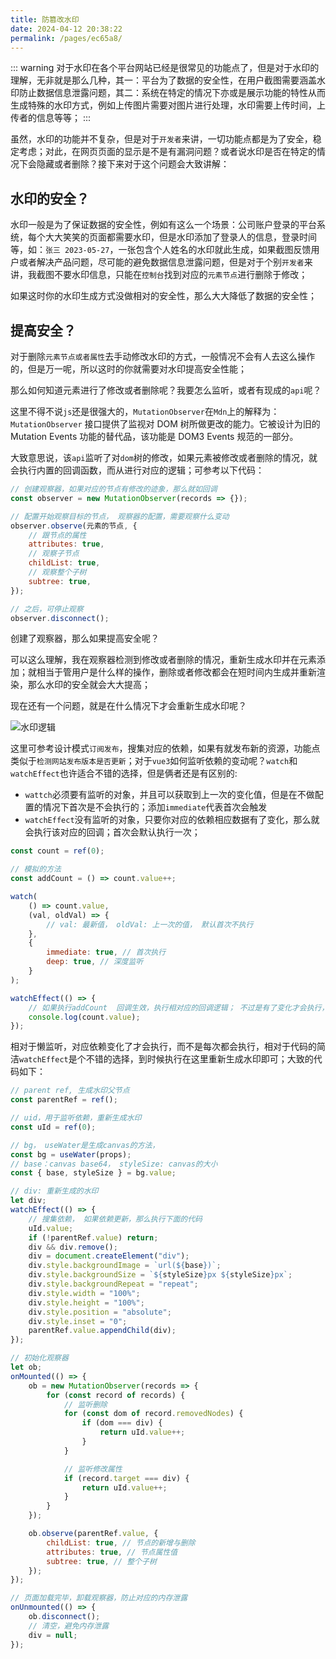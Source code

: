 ```yaml
---
title: 防篡改水印
date: 2024-04-12 20:38:22
permalink: /pages/ec65a8/
---
```


<Badge text="项目Demo" type="error" vertical="middle"/>

::: warning
对于水印在各个平台网站已经是很常见的功能点了，但是对于水印的理解，无非就是那么几种，其一：平台为了数据的安全性，在用户截图需要涵盖水印防止数据信息泄露问题，其二：系统在特定的情况下亦或是展示功能的特性从而生成特殊的水印方式，例如上传图片需要对图片进行处理，水印需要上传时间，上传者的信息等等；
:::

虽然，水印的功能并不复杂，但是对于`开发者`来讲，一切功能点都是为了安全，稳定考虑；对此，在网页页面的显示是不是有漏洞问题？或者说水印是否在特定的情况下会隐藏或者删除？接下来对于这个问题会大致讲解：

## 水印的安全？

水印一般是为了保证数据的安全性，例如有这么一个场景：公司账户登录的平台系统，每个大大笑笑的页面都需要水印，但是水印添加了登录人的信息，登录时间等，如：`张三 2023-05-27`，一张包含个人姓名的水印就此生成，如果截图反馈用户或者解决产品问题，尽可能的避免数据信息泄露问题，但是对于个别`开发者`来讲，我截图不要水印信息，只能在`控制台`找到对应的`元素节点`进行删除于修改；

如果这时你的水印生成方式没做相对的安全性，那么大大降低了数据的安全性；

## 提高安全？

对于删除`元素节点或者属性`去手动修改水印的方式，一般情况不会有人去这么操作的，但是万一呢，所以这时的你就需要对水印提高安全性能；

那么如何知道元素进行了修改或者删除呢？我要怎么监听，或者有现成的`api`呢？

这里不得不说`js`还是很强大的，`MutationObserver`在`Mdn`上的解释为：`MutationObserver` 接口提供了监视对 DOM 树所做更改的能力。它被设计为旧的 Mutation Events 功能的替代品，该功能是 DOM3 Events 规范的一部分。

大致意思说，该`api`监听了对`dom`树的修改，如果元素被修改或者删除的情况，就会执行内置的回调函数，而从进行对应的逻辑；可参考以下代码：

```js
// 创建观察器，如果对应的节点有修改的迹象，那么就如回调
const observer = new MutationObserver(records => {});

// 配置开始观察目标的节点， 观察器的配置，需要观察什么变动
observer.observe(元素的节点, {
	// 跟节点的属性
	attributes: true,
	// 观察子节点
	childList: true,
	// 观察整个子树
	subtree: true,
});

// 之后，可停止观察
observer.disconnect();
```

创建了观察器，那么如果提高安全呢？

可以这么理解，我在观察器检测到修改或者删除的情况，重新生成水印并在元素添加；就相当于管用户是什么样的操作，删除或者修改都会在短时间内生成并重新渲染，那么水印的安全就会大大提高；

现在还有一个问题，就是在什么情况下才会重新生成水印呢？

![水印逻辑](https://qiniu.wangxiaoze.wang/hexo-blog/temper_waterremark.png)

这里可参考设计模式`订阅发布`，搜集对应的依赖，如果有就发布新的资源，功能点类似于`检测网站发布版本是否更新`；对于`vue3`如何监听依赖的变动呢？`watch`和`watchEffect`也许适合不错的选择，但是俩者还是有区别的:

- `wattch`必须要有监听的对象，并且可以获取到上一次的变化值，但是在不做配置的情况下首次是不会执行的；添加`immediate`代表首次会触发
- `watchEffect`没有监听的对象，只要你对应的依赖相应数据有了变化，那么就会执行该对应的回调；首次会默认执行一次；

```js
const count = ref(0);

// 模拟的方法
const addCount = () => count.value++;

watch(
	() => count.value,
	(val, oldVal) => {
		// val: 最新值， oldVal: 上一次的值， 默认首次不执行
	},
	{
		immediate: true, // 首次执行
		deep: true, // 深度监听
	}
);

watchEffect(() => {
	// 如果执行addCount  回调生效，执行相对应的回调逻辑； 不过是有了变化才会执行，首次会执行；
	console.log(count.value);
});
```

相对于懒监听，对应依赖变化了才会执行，而不是每次都会执行，相对于代码的简洁`watchEffect`是个不错的选择，到时候执行在这里重新生成水印即可；大致的代码如下：

```js
// parent ref, 生成水印父节点
const parentRef = ref();

// uid，用于监听依赖，重新生成水印
const uId = ref(0);

// bg， useWater是生成canvas的方法，
const bg = useWater(props);
// base：canvas base64， styleSize: canvas的大小
const { base, styleSize } = bg.value;

// div: 重新生成的水印
let div;
watchEffect(() => {
	// 搜集依赖， 如果依赖更新，那么执行下面的代码
	uId.value;
	if (!parentRef.value) return;
	div && div.remove();
	div = document.createElement("div");
	div.style.backgroundImage = `url(${base})`;
	div.style.backgroundSize = `${styleSize}px ${styleSize}px`;
	div.style.backgroundRepeat = "repeat";
	div.style.width = "100%";
	div.style.height = "100%";
	div.style.position = "absolute";
	div.style.inset = "0";
	parentRef.value.appendChild(div);
});

// 初始化观察器
let ob;
onMounted(() => {
	ob = new MutationObserver(records => {
		for (const record of records) {
			// 监听删除
			for (const dom of record.removedNodes) {
				if (dom === div) {
					return uId.value++;
				}
			}

			// 监听修改属性
			if (record.target === div) {
				return uId.value++;
			}
		}
	});

	ob.observe(parentRef.value, {
		childList: true, // 节点的新增与删除
		attributes: true, // 节点属性值
		subtree: true, // 整个子树
	});
});

// 页面加载完毕，卸载观察器，防止对应的内存泄露
onUnmounted(() => {
	ob.disconnect();
	// 清空，避免内存泄露
	div = null;
});
```
